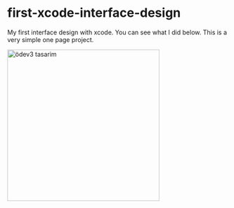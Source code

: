 # first-xcode-interface-design
My first interface design with xcode. You can see what I did below. This is a very simple one page project.


<img width="346" alt="ödev3 tasarim" src="https://user-images.githubusercontent.com/105736424/183261123-8f344cc6-2a12-4072-9501-7b2909cc7124.png">
